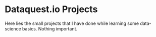 # Dataquest.io Projects

 Here lies the small projects that I have done while learning some data-science basics. Nothing important.
